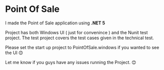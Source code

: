 # Point Of Sale #

I made the Point of Sale application using **.NET 5**

Project has both Windows UI ( just for convenince ) and the Nunit test project.
The test project covers the test cases given in the technical test.

Please set the start up project to PointOfSale.windows if you wanted to see the UI 😊

Let me know if you guys have any issues running the Project. 😊